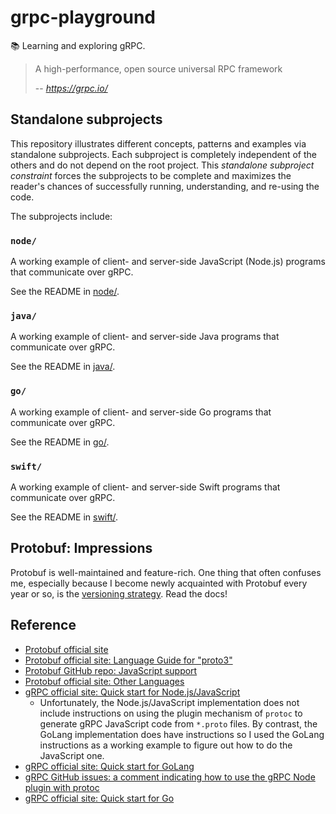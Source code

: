 # grpc-playground

📚 Learning and exploring gRPC.

> A high-performance, open source universal RPC framework
>
> -- <cite>https://grpc.io/</cite>


## Standalone subprojects

This repository illustrates different concepts, patterns and examples via standalone subprojects. Each subproject is
completely independent of the others and do not depend on the root project. This _standalone subproject constraint_
forces the subprojects to be complete and maximizes the reader's chances of successfully running, understanding, and
re-using the code.

The subprojects include:

### `node/`

A working example of client- and server-side JavaScript (Node.js) programs that communicate over gRPC.

See the README in [node/](node/).

### `java/`

A working example of client- and server-side Java programs that communicate over gRPC.

See the README in [java/](java/).

### `go/`

A working example of client- and server-side Go programs that communicate over gRPC.

See the README in [go/](go/).

### `swift/`

A working example of client- and server-side Swift programs that communicate over gRPC.

See the README in [swift/](swift/).


## Protobuf: Impressions

Protobuf is well-maintained and feature-rich. One thing that often confuses me, especially because I become newly
acquainted with Protobuf every year or so, is the [versioning strategy](https://protobuf.dev/support/version-support/).
Read the docs!


## Reference

* [Protobuf official site](https://developers.google.com/protocol-buffers)
* [Protobuf official site: Language Guide for "proto3"](https://developers.google.com/protocol-buffers/docs/proto3)
* [Protobuf GitHub repo: JavaScript support](https://github.com/protocolbuffers/protobuf/tree/master/js)
* [Protobuf official site: Other Languages](https://developers.google.com/protocol-buffers/docs/reference/other)
* [gRPC official site: Quick start for Node.js/JavaScript](https://grpc.io/docs/languages/node/quickstart/)
  * Unfortunately, the Node.js/JavaScript implementation does not include instructions on using the plugin mechanism of
    `protoc` to generate gRPC JavaScript code from `*.proto` files. By contrast, the GoLang implementation does have
    instructions so I used the GoLang instructions as a working example to figure out how to do the JavaScript one.
* [gRPC official site: Quick start for GoLang](https://grpc.io/docs/languages/go/quickstart/)
* [gRPC GitHub issues: a comment indicating how to use the gRPC Node plugin with protoc](https://github.com/grpc/grpc/issues/7650#issuecomment-237894061)
* [gRPC official site: Quick start for Go](https://grpc.io/docs/languages/go/)
